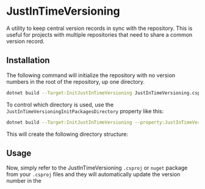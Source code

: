 <!--
 * README.md
 * 
 *   Created: 2022-10-29-06:17:38
 *   Modified: 2022-11-10-08:06:40
 * 
 *   Author: Justin Chase <justin@justinwritescode.com>
 *   
 *   Copyright © 2022 Justin Chase, All Rights Reserved
 *      License: MIT (https://opensource.org/licenses/MIT)
-->

# JustInTimeVersioning

A utility to keep central version records in sync with the repository.  This is useful for projects with multiple repositories that need to share a common version record.

## Installation

The following command will initialize the repository with no version numbers in the root of the repository, up one directory.

```bash
dotnet build --Target:InitJustInTimeVersioning JustInTimeVersioning.csproj
```

To control which directory is used, use the ``JustInTimeVersioningInitPackagesDirectory`` property like this:

```bash
dotnet build --Target:InitJustInTimeVersioning --property:JustInTimeVersioningInitPackagesDirectory=C:\JustInTimeVersioning
```

This will create the following directory structure:

## Usage

Now, simply refer to the JustInTimeVersioning ``.csproj`` or ``nuget`` package from your ``.csproj`` files and they will automatically update the version number in the
